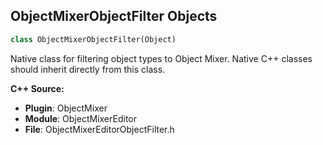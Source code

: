 ## ObjectMixerObjectFilter Objects

```python
class ObjectMixerObjectFilter(Object)
```

Native class for filtering object types to Object Mixer.
Native C++ classes should inherit directly from this class.

**C++ Source:**

- **Plugin**: ObjectMixer
- **Module**: ObjectMixerEditor
- **File**: ObjectMixerEditorObjectFilter.h

<a id="unreal.ObjectMixerBlueprintObjectFilter"></a>